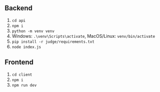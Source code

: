 ## Backend
1. ```cd api```
2. ```npm i```
3. ```python -m venv venv```
4. Windows: ```.\venv\Scripts\activate```, MacOS/Linux: ```venv/bin/activate```
5. ```pip install -r judge/requirements.txt```
6. ```node index.js```

## Frontend
1. ```cd client```
2. ```npm i```
3. ```npm run dev```
